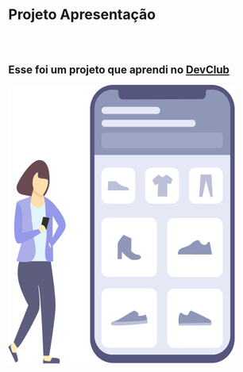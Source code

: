 <h1>Projeto Apresentação</h1>
<br>
<br>
<h2>Esse foi um projeto que aprendi no <a href="https://rodolfomori.com.br/devclub">DevClub</a></h2>
<img src="https://github.com/claudiosantos73/Projeto-Apresentacao/blob/main/Assets/Girl-CellPhone.png?raw=true"/>
